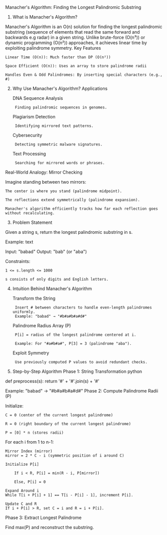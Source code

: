 Manacher's Algorithm: Finding the Longest Palindromic Substring
1. What is Manacher's Algorithm?

Manacher's Algorithm is an O(n) solution for finding the longest palindromic substring (sequence of elements that read the same forward and backwards e.g radar)
in a given string. Unlike brute-force (O(n³)) or dynamic programming (O(n²)) approaches, it achieves linear time by exploiting palindrome symmetry.
Key Features

    Linear Time (O(n)): Much faster than DP (O(n²))

    Space Efficient (O(n)): Uses an array to store palindrome radii

    Handles Even & Odd Palindromes: By inserting special characters (e.g., #)

2. Why Use Manacher's Algorithm?
Applications

    DNA Sequence Analysis

        Finding palindromic sequences in genomes.

    Plagiarism Detection

        Identifying mirrored text patterns.

    Cybersecurity

        Detecting symmetric malware signatures.

    Text Processing

        Searching for mirrored words or phrases.

Real-World Analogy: Mirror Checking

Imagine standing between two mirrors:

    The center is where you stand (palindrome midpoint).

    The reflections extend symmetrically (palindrome expansion).

    Manacher's algorithm efficiently tracks how far each reflection goes without recalculating.

3. Problem Statement

Given a string s, return the longest palindromic substring in s.

Example:
text

Input: "babad"
Output: "bab" (or "aba")

Constraints:

    1 <= s.length <= 1000

    s consists of only digits and English letters.

4. Intuition Behind Manacher's Algorithm

    Transform the String

        Insert # between characters to handle even-length palindromes uniformly.
        Example: "babad" → "#b#a#b#a#d#"

    Palindrome Radius Array (P)

        P[i] = radius of the longest palindrome centered at i.

        Example: For "#a#b#a#", P[3] = 3 (palindrome "aba").

    Exploit Symmetry

        Use previously computed P values to avoid redundant checks.

5. Step-by-Step Algorithm
Phase 1: String Transformation
python

def preprocess(s):
    return '#' + '#'.join(s) + '#'

Example:
"babad" → "#b#a#b#a#d#"
Phase 2: Compute Palindrome Radii (P)

Initialize:

    C = 0 (center of the current longest palindrome)

    R = 0 (right boundary of the current longest palindrome)

    P = [0] * n (stores radii)

For each i from 1 to n-1:

    Mirror Index (mirror)
    mirror = 2 * C - i (symmetric position of i around C)

    Initialize P[i]

        If i < R, P[i] = min(R - i, P[mirror])

        Else, P[i] = 0

    Expand Around i
    While T[i + P[i] + 1] == T[i - P[i] - 1], increment P[i].

    Update C and R
    If i + P[i] > R, set C = i and R = i + P[i].

Phase 3: Extract Longest Palindrome

Find max(P) and reconstruct the substring.